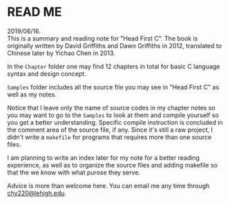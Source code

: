 # READ ME

2019/06/16.  
This is a summary and reading note for "Head First C". The book is originally written by David Griffiths and Dawn Griffiths in 2012, translated to Chinese later by Yichao Chen in 2013.

In the `Chapter` folder one may find 12 chapters in total for basic C language syntax and design concept.

`Samples` folder includes all the source file you may see in "Head First C" as well as my notes.

Notice that I leave only the name of source codes in my chapter notes so you may want to go to the `Samples` to look at them and compile yourself so you get a better understanding. Specific compile instruction is concluded in the comment area of the source file, if any. Since it's still a raw project, I didn't write a `makefile` for programs that requires more than one source files.

I am planning to write an index later for my note for a better reading experience, as well as to organize the source files and adding makefile so that the we know with what purose they serve.

Advice is more than welcome here. You can email me any time through chy220@lehigh.edu.
